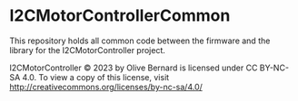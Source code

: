 # I2CMotorControllerCommon
This repository holds all common code between the firmware and the library for the I2CMotorController project.

I2CMotorController © 2023 by Olive Bernard is licensed under CC BY-NC-SA 4.0. To view a copy of this license, visit http://creativecommons.org/licenses/by-nc-sa/4.0/
